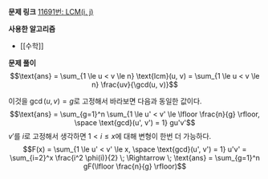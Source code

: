 **문제 링크**
[11691번: LCM(i, j)](https://www.acmicpc.net/problem/11691)

**사용한 알고리즘**
- [[수학]]

**문제 풀이**
$$\text{ans} = \sum_{1 \le u < v \le n} \text{lcm}(u, v) = \sum_{1 \le u < v \le n} \frac{uv}{\gcd(u, v)}$$

이것을 $\gcd(u, v) = g$로 고정해서 바라보면 다음과 동일한 값이다.
$$\text{ans} = \sum_{g=1}^n \sum_{1 \le u' < v' \le \lfloor \frac{n}{g} \rfloor, \space \text{gcd}(u', v') = 1} gu'v'$$
$v'$를 $i$로 고정해서 생각하면 $1< i \le x$에 대해 변형이 한번 더 가능하다.
$$F(x) = \sum_{1 \le u' < v' \le x, \space \text{gcd}(u', v') = 1} u'v' = \sum_{i=2}^x  \frac{i^2 \phi(i)}{2} \; \Rightarrow \; \text{ans} = \sum_{g=1}^n gF(\lfloor \frac{n}{g} \rfloor)$$
